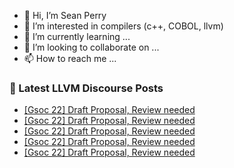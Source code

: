 - 👋 Hi, I’m Sean Perry
- 👀 I’m interested in compilers (c++, COBOL, llvm)
- 🌱 I’m currently learning ...
- 💞️ I’m looking to collaborate on ...
- 📫 How to reach me ...

<!---
s66perry/s66perry is a ✨ special ✨ repository because its `README.md` (this file) appears on your GitHub profile.
You can click the Preview link to take a look at your changes.
--->
### 📕 Latest LLVM Discourse Posts

<!-- DISCOURSE-LLVM:START -->
- [[Gsoc 22] Draft Proposal, Review needed](https://discourse.llvm.org/t/gsoc-22-draft-proposal-review-needed/61599#post_15)
- [[Gsoc 22] Draft Proposal, Review needed](https://discourse.llvm.org/t/gsoc-22-draft-proposal-review-needed/61599#post_14)
- [[Gsoc 22] Draft Proposal, Review needed](https://discourse.llvm.org/t/gsoc-22-draft-proposal-review-needed/61599#post_13)
- [[Gsoc 22] Draft Proposal, Review needed](https://discourse.llvm.org/t/gsoc-22-draft-proposal-review-needed/61599#post_12)
- [[Gsoc 22] Draft Proposal, Review needed](https://discourse.llvm.org/t/gsoc-22-draft-proposal-review-needed/61599#post_11)
<!-- DISCOURSE-LLVM:END -->
